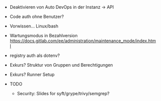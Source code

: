 - Deaktivieren von Auto DevOps in der Instanz -> API
- Code auth ohne Benutzer?
- Vorwissen... Linux/bash

- Wartungsmodus in Bezahlversion https://docs.gitlab.com/ee/administration/maintenance_mode/index.html

- registry auth als dotenv?

- Exkurs? Struktur von Gruppen und Berechtigungen
- Exkurs? Runner Setup

- TODO
  - Security: Slides for syft/grype/trivy/semgrep?
